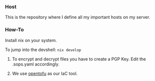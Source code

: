 ### Host

This is the repository where I define all my important hosts on my server.

### How-To

Install nix on your system.

To jump into the devshell: `nix develop`

1) To encrypt and decrypt files you have to create a PGP Key.
Edit the .sops.yaml accordingly.

2) We use [opentofu](https://opentofu.org/) as our IaC tool.
